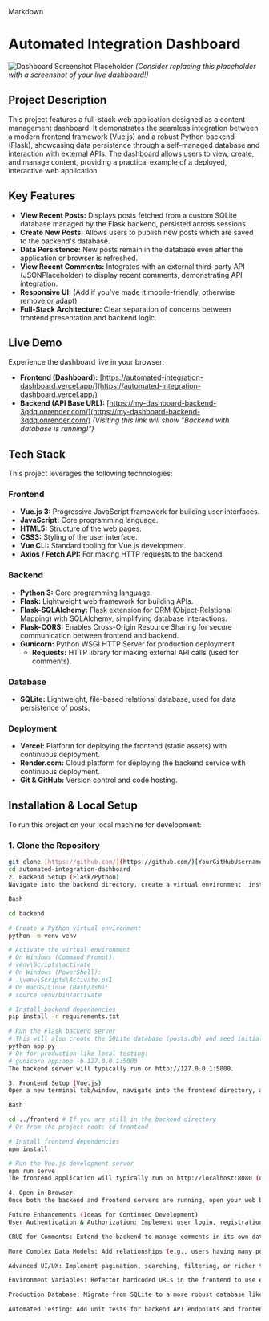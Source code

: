 Markdown

# Automated Integration Dashboard

![Dashboard Screenshot Placeholder](https://via.placeholder.com/800x400?text=Dashboard+Screenshot)
*(Consider replacing this placeholder with a screenshot of your live dashboard!)*

## Project Description

This project features a full-stack web application designed as a content management dashboard. It demonstrates the seamless integration between a modern frontend framework (Vue.js) and a robust Python backend (Flask), showcasing data persistence through a self-managed database and interaction with external APIs. The dashboard allows users to view, create, and manage content, providing a practical example of a deployed, interactive web application.

## Key Features

* **View Recent Posts:** Displays posts fetched from a custom SQLite database managed by the Flask backend, persisted across sessions.
* **Create New Posts:** Allows users to publish new posts which are saved to the backend's database.
* **Data Persistence:** New posts remain in the database even after the application or browser is refreshed.
* **View Recent Comments:** Integrates with an external third-party API (JSONPlaceholder) to display recent comments, demonstrating API integration.
* **Responsive UI:** (Add if you've made it mobile-friendly, otherwise remove or adapt)
* **Full-Stack Architecture:** Clear separation of concerns between frontend presentation and backend logic.

## Live Demo

Experience the dashboard live in your browser:

* **Frontend (Dashboard):** [https://automated-integration-dashboard.vercel.app/](https://automated-integration-dashboard.vercel.app/)
* **Backend (API Base URL):** [https://my-dashboard-backend-3qdq.onrender.com/](https://my-dashboard-backend-3qdq.onrender.com/) *(Visiting this link will show "Backend with database is running!")*

## Tech Stack

This project leverages the following technologies:

### Frontend

* **Vue.js 3:** Progressive JavaScript framework for building user interfaces.
* **JavaScript:** Core programming language.
* **HTML5:** Structure of the web pages.
* **CSS3:** Styling of the user interface.
* **Vue CLI:** Standard tooling for Vue.js development.
* **Axios / Fetch API:** For making HTTP requests to the backend.

### Backend

* **Python 3:** Core programming language.
* **Flask:** Lightweight web framework for building APIs.
* **Flask-SQLAlchemy:** Flask extension for ORM (Object-Relational Mapping) with SQLAlchemy, simplifying database interactions.
* **Flask-CORS:** Enables Cross-Origin Resource Sharing for secure communication between frontend and backend.
* **Gunicorn:** Python WSGI HTTP Server for production deployment.
   * **Requests:** HTTP library for making external API calls (used for comments).

### Database

* **SQLite:** Lightweight, file-based relational database, used for data persistence of posts.

### Deployment

* **Vercel:** Platform for deploying the frontend (static assets) with continuous deployment.
* **Render.com:** Cloud platform for deploying the backend service with continuous deployment.
* **Git & GitHub:** Version control and code hosting.

## Installation & Local Setup

To run this project on your local machine for development:

### 1. Clone the Repository

```bash
git clone [https://github.com/](https://github.com/)[YourGitHubUsername]/automated-integration-dashboard.git
cd automated-integration-dashboard
2. Backend Setup (Flask/Python)
Navigate into the backend directory, create a virtual environment, install dependencies, and set up the database.

Bash

cd backend

# Create a Python virtual environment
python -m venv venv

# Activate the virtual environment
# On Windows (Command Prompt):
# venv\Scripts\activate
# On Windows (PowerShell):
# .\venv\Scripts\Activate.ps1
# On macOS/Linux (Bash/Zsh):
# source venv/bin/activate

# Install backend dependencies
pip install -r requirements.txt

# Run the Flask backend server
# This will also create the SQLite database (posts.db) and seed initial data if it doesn't exist
python app.py
# Or for production-like local testing:
# gunicorn app:app -b 127.0.0.1:5000
The backend server will typically run on http://127.0.0.1:5000.

3. Frontend Setup (Vue.js)
Open a new terminal tab/window, navigate into the frontend directory, and install dependencies.

Bash

cd ../frontend # If you are still in the backend directory
# Or from the project root: cd frontend

# Install frontend dependencies
npm install

# Run the Vue.js development server
npm run serve
The frontend application will typically run on http://localhost:8080 (or another port if 8080 is in use).

4. Open in Browser
Once both the backend and frontend servers are running, open your web browser and go to http://localhost:8080 to interact with the dashboard.

Future Enhancements (Ideas for Continued Development)
User Authentication & Authorization: Implement user login, registration, and protect API routes with tokens (e.g., JWT).

CRUD for Comments: Extend the backend to manage comments in its own database, not just rely on JSONPlaceholder.

More Complex Data Models: Add relationships (e.g., users having many posts, posts having many tags).

Advanced UI/UX: Implement pagination, searching, filtering, or richer text editors for posts.

Environment Variables: Refactor hardcoded URLs in the frontend to use environment variables for better deployment flexibility.

Production Database: Migrate from SQLite to a more robust database like PostgreSQL or MySQL.

Automated Testing: Add unit tests for backend API endpoints and frontend components.

